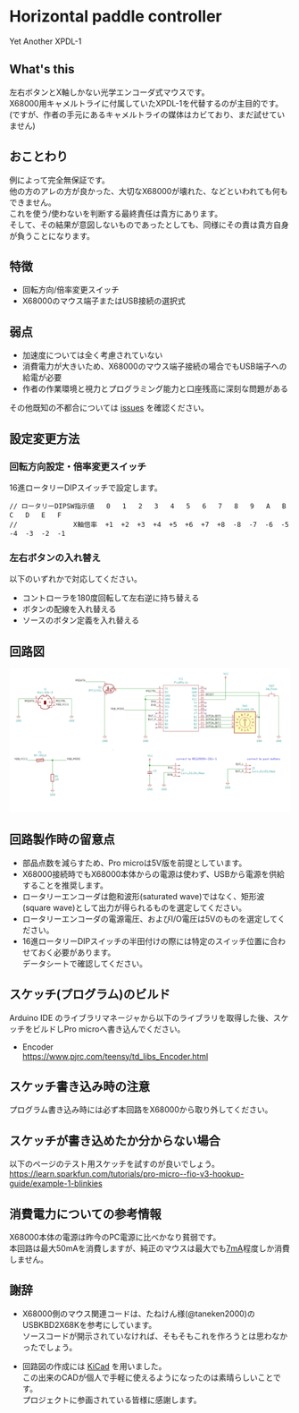 # Horizontal paddle controller
Yet Another XPDL-1

## What's this
左右ボタンとX軸しかない光学エンコーダ式マウスです。  
X68000用キャメルトライに付属していたXPDL-1を代替するのが主目的です。  
(ですが、作者の手元にあるキャメルトライの媒体はカビており、まだ試せていません)

## おことわり
例によって完全無保証です。  
他の方のアレの方が良かった、大切なX68000が壊れた、などといわれても何もできません。  
これを使う/使わないを判断する最終責任は貴方にあります。  
そして、その結果が意図しないものであったとしても、同様にその責は貴方自身が負うことになります。

## 特徴
- 回転方向/倍率変更スイッチ
- X68000のマウス端子またはUSB接続の選択式

## 弱点
- 加速度については全く考慮されていない
- 消費電力が大きいため、X68000のマウス端子接続の場合でもUSB端子への給電が必要
- 作者の作業環境と視力とプログラミング能力と口座残高に深刻な問題がある

その他既知の不都合については [issues](./issues) を確認ください。

## 設定変更方法
### 回転方向設定・倍率変更スイッチ
16進ロータリーDIPスイッチで設定します。
```
// ロータリーDIPSW指示値   0   1   2   3   4   5   6   7   8   9   A   B   C   D   E   F
//              X軸倍率  +1  +2  +3  +4  +5  +6  +7  +8  -8  -7  -6  -5  -4  -3  -2  -1
```

### 左右ボタンの入れ替え
以下のいずれかで対応してください。
- コントローラを180度回転して左右逆に持ち替える
- ボタンの配線を入れ替える
- ソースのボタン定義を入れ替える

## 回路図
![](./images/schematic.png)

## 回路製作時の留意点
- 部品点数を減らすため、Pro microは5V版を前提としています。
- X68000接続時でもX68000本体からの電源は使わず、USBから電源を供給することを推奨します。
- ロータリーエンコーダは飽和波形(saturated wave)ではなく、矩形波(square wave)として出力が得られるものを選定してください。
- ロータリーエンコーダの電源電圧、およびI/O電圧は5Vのものを選定してください。
- 16進ロータリーDIPスイッチの半田付けの際には特定のスイッチ位置に合わせておく必要があります。  
  データシートで確認してください。

## スケッチ(プログラム)のビルド
Arduino IDE のライブラリマネージャから以下のライブラリを取得した後、スケッチをビルドしPro microへ書き込んでください。
- Encoder  
  https://www.pjrc.com/teensy/td_libs_Encoder.html

## スケッチ書き込み時の注意
プログラム書き込み時には必ず本回路をX68000から取り外してください。

## スケッチが書き込めたか分からない場合
以下のページのテスト用スケッチを試すのが良いでしょう。  
  https://learn.sparkfun.com/tutorials/pro-micro--fio-v3-hookup-guide/example-1-blinkies

## 消費電力についての参考情報
X68000本体の電源は昨今のPC電源に比べかなり貧弱です。  
本回路は最大50mAを消費しますが、純正のマウスは最大でも[7mA](https://twitter.com/kani7/status/1551181585931677696)程度しか消費しません。

## 謝辞
- X68000側のマウス関連コードは、たねけん様(@taneken2000)のUSBKBD2X68Kを参考にしています。  
  ソースコードが開示されていなければ、そもそもこれを作ろうとは思わなかったでしょう。

- 回路図の作成には [KiCad](https://kicad.org/) を用いました。  
  この出来のCADが個人で手軽に使えるようになったのは素晴らしいことです。  
  プロジェクトに参画されている皆様に感謝します。
